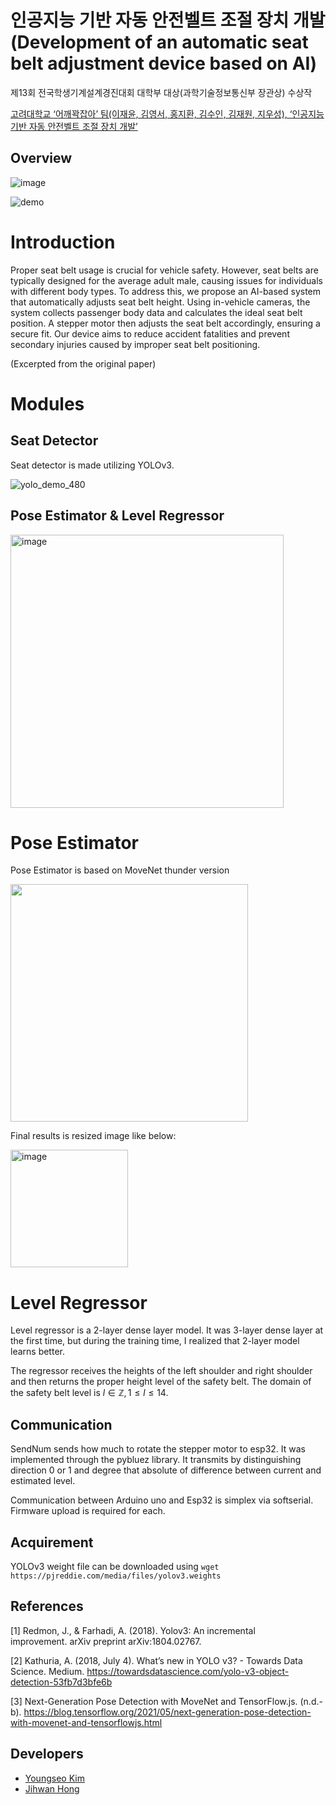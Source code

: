 # 인공지능 기반 자동 안전벨트 조절 장치 개발(Development of an automatic seat belt adjustment device based on AI)
제13회 전국학생기계설계경진대회 대학부 대상(과학기술정보통신부 장관상) 수상작 


<a href = "http://www.mtnews.net/m/view.php?idx=17187">고려대학교 ‘어깨꽉잡아’ 팀(이재윤, 김영서, 홍지환, 김수인, 김재원, 지우성), ‘인공지능 기반 자동 안전벨트 조절 장치 개발’</a>

## Overview
![image](https://github.com/Jordano-Jackson/2023mech/assets/19871043/d461c4ac-83dc-43a8-bf87-17728cdc69a9)

![demo](https://github.com/Jordano-Jackson/2023mech/assets/19871043/1488d1c0-812d-47c7-99ab-9d671d38269a)


# Introduction 
Proper seat belt usage is crucial for vehicle safety. However, seat belts are typically designed for the average adult male, causing issues for individuals with different body types. To address this, we propose an AI-based system that automatically adjusts seat belt height. Using in-vehicle cameras, the system collects passenger body data and calculates the ideal seat belt position. A stepper motor then adjusts the seat belt accordingly, ensuring a secure fit. Our device aims to reduce accident fatalities and prevent secondary injuries caused by improper seat belt positioning.

(Excerpted from the original paper)

# Modules 
## Seat Detector
Seat detector is made utilizing YOLOv3.

![yolo_demo_480](https://github.com/Jordano-Jackson/2023mech/assets/19871043/d1256607-8920-4567-bebe-f4a66a0d2f01)


## Pose Estimator & Level Regressor
<img width="437" alt="image" src="https://github.com/Jordano-Jackson/2023mech/assets/19871043/c5b5e414-c097-4833-9b2f-9f84b6483346">


# Pose Estimator
Pose Estimator is based on MoveNet thunder version 

<img src="https://github.com/Jordano-Jackson/2023mech/assets/19871043/642658de-aff5-41da-abb6-5a5b25ed4df8" width="380">

  

Final results is resized image like below:

<img width="188" alt="image" src="https://github.com/Jordano-Jackson/2023mech/assets/19871043/777f5382-5758-43d4-9eec-69cb5ca32292">


# Level Regressor
Level regressor is a 2-layer dense layer model. It was 3-layer dense layer at the first time, but during the training time, I realized that 2-layer model learns better.

The regressor receives the heights of the left shoulder and right shoulder and then returns the proper height level of the safety belt. The domain of the safety belt level is $l \in \mathbb Z, 1 \le l \le 14$.


## Communication
SendNum sends how much to rotate the stepper motor to esp32. It was implemented through the pybluez library. It transmits by distinguishing direction 0 or 1 and degree that absolute of difference between current and estimated level.

Communication between Arduino uno and Esp32 is simplex via softserial. 
Firmware upload is required for each.

## Acquirement

YOLOv3 weight file can be downloaded using `wget https://pjreddie.com/media/files/yolov3.weights`

## References
[1] Redmon, J., & Farhadi, A. (2018). Yolov3: An incremental improvement. arXiv preprint arXiv:1804.02767.

[2] Kathuria, A. (2018, July 4). What’s new in YOLO v3? - Towards Data Science. Medium. https://towardsdatascience.com/yolo-v3-object-detection-53fb7d3bfe6b

[3] Next-Generation Pose Detection with MoveNet and TensorFlow.js. (n.d.-b). https://blog.tensorflow.org/2021/05/next-generation-pose-detection-with-movenet-and-tensorflowjs.html

## Developers
<ul>
  <li><a href="https://github.com/xwsa568">Youngseo Kim</a></li>
  <li><a href="https://github.com/Jordano-Jackson">Jihwan Hong</a></li>
</ul>
